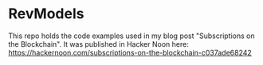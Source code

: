 # RevModels
This repo holds the code examples used in my blog post "Subscriptions on the Blockchain". It was published in Hacker Noon here: https://hackernoon.com/subscriptions-on-the-blockchain-c037ade68242
